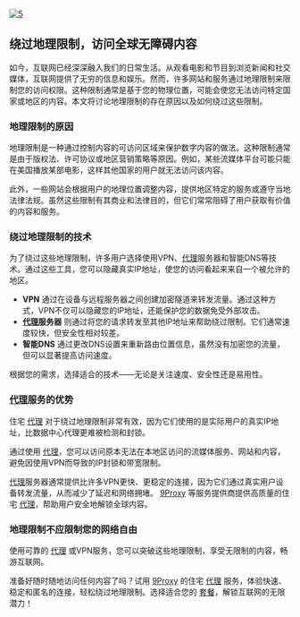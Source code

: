 <a href='https://postimages.org/' target='_blank'><img src='https://i.postimg.cc/g04Mbzts/5.jpg' border='0' alt='5'/></a>
## 绕过地理限制，访问全球无障碍内容

如今，互联网已经深深融入我们的日常生活。从观看电影和节目到浏览新闻和社交媒体，互联网提供了无穷的信息和娱乐。然而，许多网站和服务通过地理限制来限制您的访问权限。这种限制通常是基于您的物理位置，可能会使您无法访问特定国家或地区的内容。本文将讨论地理限制的存在原因以及如何绕过这些限制。

### 地理限制的原因
地理限制是一种通过控制内容的可访问区域来保护数字内容的做法。这种限制通常是由于版权法、许可协议或地区营销策略等原因。例如，某些流媒体平台可能只能在美国播放某部电影，这样其他国家的用户就无法访问该内容。

此外，一些网站会根据用户的地理位置调整内容，提供地区特定的服务或遵守当地法律法规。虽然这些限制有其商业和法律目的，但它们常常阻碍了用户获取有价值的内容和服务。

### 绕过地理限制的技术
为了绕过这些地理限制，许多用户选择使用VPN、[代理](https://9proxy.com/?utm_source=Web2.0&utm_medium=Github&utm_id=chloe321)服务器和智能DNS等技术。通过这些工具，您可以隐藏真实IP地址，使您的访问看起来来自一个被允许的地区。

- **VPN** 通过在设备与远程服务器之间创建加密隧道来转发流量。通过这种方式，VPN不仅可以隐藏您的IP地址，还能保护您的数据免受外部攻击。
- **[代理](https://9proxy.com/?utm_source=Web2.0&utm_medium=Github&utm_id=chloe321)服务器** 则通过将您的请求转发至其他IP地址来帮助绕过限制。它们通常速度较快，但安全性相对较差。
- **智能DNS** 通过更改DNS设置来重新路由位置信息，虽然没有加密您的流量，但可以显著提高访问速度。

根据您的需求，选择适合的技术——无论是关注速度、安全性还是易用性。

### [代理](https://9proxy.com/?utm_source=Web2.0&utm_medium=Github&utm_id=chloe321)服务的优势
住宅 [代理](https://9proxy.com/?utm_source=Web2.0&utm_medium=Github&utm_id=chloe321) 对于绕过地理限制非常有效，因为它们使用的是实际用户的真实IP地址，比数据中心代理更难被检测和封锁。

通过使用 [代理](https://9proxy.com/?utm_source=Web2.0&utm_medium=Github&utm_id=chloe321)，您可以访问原本无法在本地区访问的流媒体服务、网站和内容，避免因使用VPN而导致的IP封锁和带宽限制。

[代理](https://9proxy.com/?utm_source=Web2.0&utm_medium=Github&utm_id=chloe321)服务器通常提供比许多VPN更快、更稳定的连接，因为它们通过真实用户设备转发流量，从而减少了延迟和网络拥堵。 [9Proxy](https://9proxy.com/?utm_source=Web2.0&utm_medium=Github&utm_id=chloe321) 等服务提供商提供高质量的住宅 [代理](https://9proxy.com/?utm_source=Web2.0&utm_medium=Github&utm_id=chloe321)，帮助用户安全地解锁全球内容。

### 地理限制不应限制您的网络自由
使用可靠的 [代理](https://9proxy.com/?utm_source=Web2.0&utm_medium=Github&utm_id=chloe321) 或VPN服务，您可以突破这些地理限制，享受无限制的内容，畅游互联网。

准备好随时随地访问任何内容了吗？试用 [9Proxy](https://9proxy.com/?utm_source=Web2.0&utm_medium=Github&utm_id=chloe321) 的住宅 [代理](https://9proxy.com/?utm_source=Web2.0&utm_medium=Github&utm_id=chloe321) 服务，体验快速、稳定和匿名的连接，轻松绕过地理限制。选择适合您的 [套餐](https://9proxy.com/pricing?utm_source=Web2.0&utm_medium=Github&utm_id=chloe321)，解锁互联网的无限潜力！

